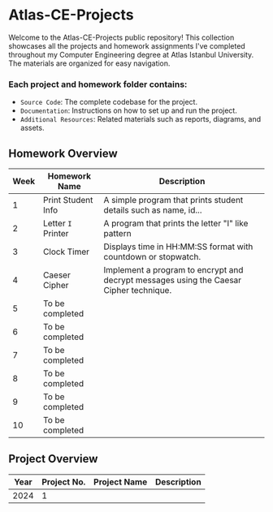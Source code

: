 # Atlas-CE-Projects

Welcome to the Atlas-CE-Projects public repository! This collection showcases all the projects and homework assignments I've completed throughout my Computer Engineering degree at Atlas Istanbul University. The materials are organized for easy navigation.

### Each project and homework folder contains:

- `Source Code`: The complete codebase for the project.
- `Documentation`: Instructions on how to set up and run the project.
- `Additional Resources`: Related materials such as reports, diagrams, and assets.

## Homework Overview

| Week | Homework Name      | Description                                                                            |
| ---- | ------------------ | -------------------------------------------------------------------------------------- |
| 1    | Print Student Info | A simple program that prints student details such as name, id...                       |
| 2    | Letter `I` Printer | A program that prints the letter "I" like pattern                                      |
| 3    | Clock Timer        | Displays time in HH:MM:SS format with countdown or stopwatch.                          |
| 4    | Caeser Cipher      | Implement a program to encrypt and decrypt messages using the Caesar Cipher technique. |
| 5    | To be completed    |                                                                                        |
| 6    | To be completed    |                                                                                        |
| 7    | To be completed    |                                                                                        |
| 8    | To be completed    |                                                                                        |
| 9    | To be completed    |                                                                                        |
| 10   | To be completed    |

## Project Overview

| Year | Project No. | Project Name | Description |
| ---- | ----------- | ------------ | ----------- |
| 2024 | 1           |              |             |
